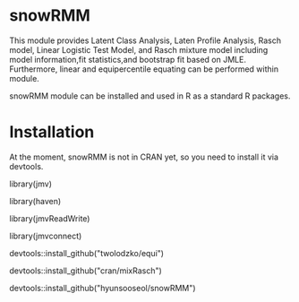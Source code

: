 # snowRMM
 This module provides Latent Class Analysis, Laten Profile Analysis, Rasch model, Linear Logistic Test Model, and Rasch mixture model including model information,fit statistics,and bootstrap fit based on JMLE. Furthermore, linear and equipercentile equating can be performed within module.

snowRMM module can be installed and used in R as a standard R packages.
# Installation
At the moment, snowRMM is not in CRAN yet, so you need to install it via devtools.

library(jmv)

library(haven)

library(jmvReadWrite)

library(jmvconnect)

devtools::install_github("twolodzko/equi")

devtools::install_github("cran/mixRasch")

devtools::install_github("hyunsooseol/snowRMM")


